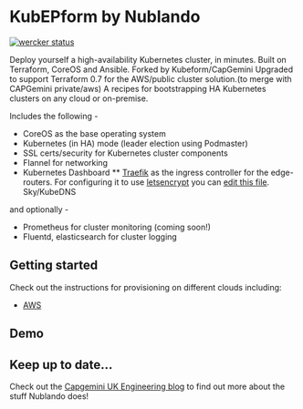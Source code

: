 KubEPform by Nublando
========
[![wercker
status](https://app.wercker.com/status/d51be2fb5ae796055969b74d7924a059/s/master
"wercker
status")](https://app.wercker.com/project/bykey/d51be2fb5ae796055969b74d7924a059)

Deploy yourself a high-availability Kubernetes cluster, in minutes.
Built on Terraform, CoreOS and Ansible.
Forked by Kubeform/CapGemini
Upgraded to support Terraform 0.7 for the AWS/public cluster solution.(to merge with CAPGemini private/aws)
A recipes for bootstrapping HA Kubernetes clusters on any cloud or on-premise.

Includes the following -

* CoreOS as the base operating system
* Kubernetes (in HA) mode (leader election using Podmaster)
* SSL certs/security for Kubernetes cluster components
* Flannel for networking
* Kubernetes Dashboard
** [Traefik](https://docs.traefik.io/toml/#kubernetes-ingress-backend) as the ingress controller for the edge-routers. For configuring it to use [letsencrypt](https://letsencrypt.org/) you can [edit this file](https://github.com/Capgemini/kubeform/blob/master/roles/addons/files/traefik.toml). Sky/KubeDNS

and optionally -

* Prometheus for cluster monitoring (coming soon!)
* Fluentd, elasticsearch for cluster logging



## Getting started

Check out the instructions for provisioning on different clouds including:

* [AWS](/docs/getting-started-guides/aws/public.md)

## Demo


## Keep up to date...

Check out the [Capgemini UK Engineering blog](http://proj4spes.github.io/) to find out more about the stuff Nublando does!
